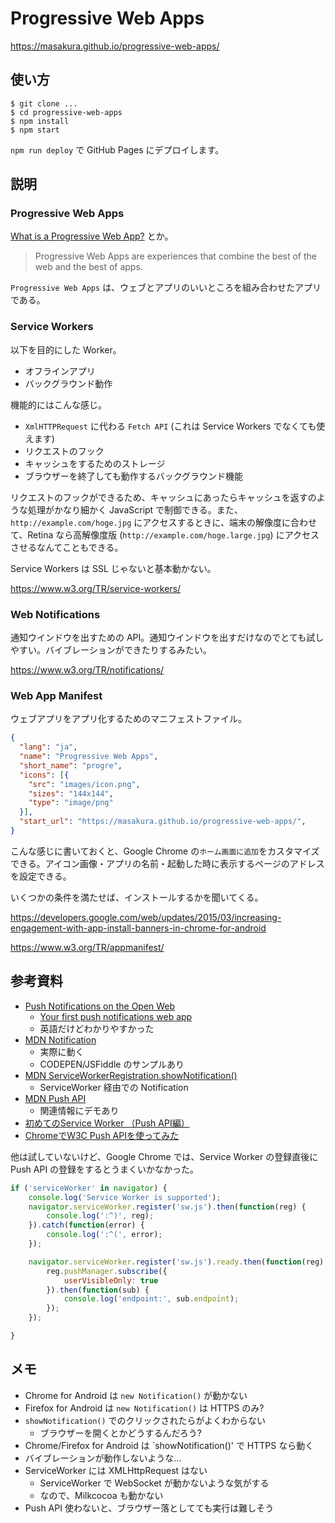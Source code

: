 # Progressive Web Apps

https://masakura.github.io/progressive-web-apps/

## 使い方

```
$ git clone ...
$ cd progressive-web-apps
$ npm install
$ npm start
```

`npm run deploy` で GitHub Pages にデプロイします。


## 説明
### Progressive Web Apps
[What is a Progressive Web App?](https://developers.google.com/web/progressive-web-apps#learnmore) とか。

> Progressive Web Apps are experiences that combine the best of the web and the best of apps.

`Progressive Web Apps` は、ウェブとアプリのいいところを組み合わせたアプリである。


### Service Workers
以下を目的にした Worker。

* オフラインアプリ
* バックグラウンド動作

機能的にはこんな感じ。

* `XmlHTTPRequest` に代わる `Fetch API` (これは Service Workers でなくても使えます)
* リクエストのフック
* キャッシュをするためのストレージ
* ブラウザーを終了しても動作するバックグラウンド機能

リクエストのフックができるため、キャッシュにあったらキャッシュを返すのような処理がかなり細かく JavaScript で制御できる。また、`http://example.com/hoge.jpg` にアクセスするときに、端末の解像度に合わせて、Retina なら高解像度版 (`http://example.com/hoge.large.jpg`) にアクセスさせるなんてこともできる。

Service Workers は SSL じゃないと基本動かない。

https://www.w3.org/TR/service-workers/


### Web Notifications
通知ウインドウを出すための API。通知ウインドウを出すだけなのでとても試しやすい。バイブレーションができたりするみたい。

https://www.w3.org/TR/notifications/


### Web App Manifest
ウェブアプリをアプリ化するためのマニフェストファイル。

```json
{
  "lang": "ja",
  "name": "Progressive Web Apps",
  "short_name": "progre",
  "icons": [{
    "src": "images/icon.png",
    "sizes": "144x144",
    "type": "image/png"
  }],
  "start_url": "https://masakura.github.io/progressive-web-apps/",
}
```

こんな感じに書いておくと、Google Chrome の`ホーム画面に追加`をカスタマイズできる。アイコン画像・アプリの名前・起動した時に表示するページのアドレスを設定できる。

いくつかの条件を満たせば、インストールするかを聞いてくる。

https://developers.google.com/web/updates/2015/03/increasing-engagement-with-app-install-banners-in-chrome-for-android

https://www.w3.org/TR/appmanifest/


## 参考資料
* [Push Notifications on the Open Web](https://developers.google.com/web/updates/2015/03/push-notifications-on-the-open-web)
  - [Your first push notifications web app](https://developers.google.com/web/fundamentals/getting-started/push-notifications/?hl=en)
  - 英語だけどわかりやすかった
* [MDN Notification](https://developer.mozilla.org/ja/docs/Web/API/notification)
  - 実際に動く
  - CODEPEN/JSFiddle のサンプルあり
* [MDN ServiceWorkerRegistration.showNotification()](https://developer.mozilla.org/ja/docs/Web/API/ServiceWorkerRegistration/showNotification)
  - ServiceWorker 経由での Notification
* [MDN Push API](https://developer.mozilla.org/ja/docs/Web/API/Push_API)
  - 関連情報にデモあり
* [初めてのService Worker （Push API編）](http://qiita.com/k-taro/items/26dc55281d414babd495)
* [ChromeでW3C Push APIを使ってみた](http://qiita.com/tomoyukilabs/items/8fffb4280c1914b6aa3d)

他は試していないけど、Google Chrome では、Service Worker の登録直後に Push API の登録をするとうまくいかなかった。

```javascript
if ('serviceWorker' in navigator) {
    console.log('Service Worker is supported');
    navigator.serviceWorker.register('sw.js').then(function(reg) {
        console.log(':^)', reg);
    }).catch(function(error) {
        console.log(':^(', error);
    });

    navigator.serviceWorker.register('sw.js').ready.then(function(reg) {
        reg.pushManager.subscribe({
            userVisibleOnly: true
        }).then(function(sub) {
            console.log('endpoint:', sub.endpoint);
        });
    });

}
```


## メモ
* Chrome for Android は `new Notification()` が動かない
* Firefox for Android は `new Notification()` は HTTPS のみ?
* `showNotification()` でのクリックされたらがよくわからない
  - ブラウザーを開くとかどうするんだろう?
* Chrome/Firefox for Android は `showNotification()' で HTTPS なら動く
* バイブレーションが動作しないような...
* ServiceWorker には XMLHttpRequest はない
  - ServiceWorker で WebSocket が動かないような気がする
  - なので、Milkcocoa も動かない
* Push API 使わないと、ブラウザー落としてても実行は難しそう
